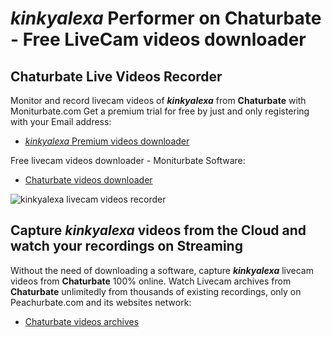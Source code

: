 # _kinkyalexa_ Performer on Chaturbate - Free LiveCam videos downloader

## Chaturbate Live Videos Recorder

Monitor and record livecam videos of **_kinkyalexa_** from **Chaturbate** with Moniturbate.com
Get a premium trial for free by just and only registering with your Email address:
* [_kinkyalexa_ Premium videos downloader](https://moniturbate.com/request-demo-licence-key.html)

Free livecam videos downloader - Moniturbate Software:
* [Chaturbate videos downloader](https://moniturbate.com/moniturbate-download-software.html)

![_kinkyalexa_ livecam videos recorder](https://peachurnet.com/templates/moniturbate-software.png)


## Capture _kinkyalexa_ videos from the Cloud and watch your recordings on Streaming

Without the need of downloading a software, capture **_kinkyalexa_** livecam videos from **Chaturbate** 100% online.
Watch Livecam archives from **Chaturbate** unlimitedly from thousands of existing recordings, only on Peachurbate.com and its websites network:
* [Chaturbate videos archives](https://peachurnet.com/)